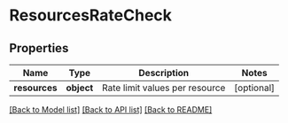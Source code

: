 # ResourcesRateCheck

## Properties
Name | Type | Description | Notes
------------ | ------------- | ------------- | -------------
**resources** | **object** | Rate limit values per resource | [optional] 

[[Back to Model list]](../README.md#documentation-for-models) [[Back to API list]](../README.md#documentation-for-api-endpoints) [[Back to README]](../README.md)


